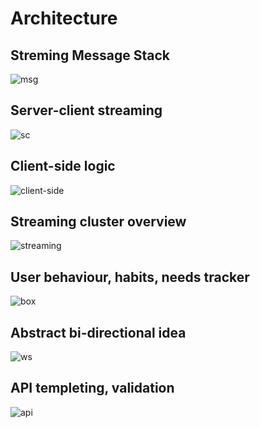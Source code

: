 Architecture
============

Streming Message Stack
----------------------
![msg](https://cloud.githubusercontent.com/assets/1843523/6065023/550b4672-ad62-11e4-91fe-b968d363e5bb.png)

Server-client streaming
-----------------------
![sc](https://cloud.githubusercontent.com/assets/1843523/5833059/aa94e9c4-a14e-11e4-9625-e5fe0c3b1446.png)

Client-side logic
-----------------
![client-side](https://cloud.githubusercontent.com/assets/1843523/5844384/d09592a8-a1b3-11e4-8d1f-ebfe090fb596.png)

Streaming cluster overview
--------------------------
![streaming](https://cloud.githubusercontent.com/assets/1843523/5886850/3a404bc0-a3b3-11e4-94ac-f23551d81378.png)

User behaviour, habits, needs tracker
-------------------------------------
![box](https://cloud.githubusercontent.com/assets/1843523/6068952/ace3886e-ad80-11e4-94c8-62aa8a15a88b.png)

Abstract bi-directional idea
----------------------------
![ws](https://cloud.githubusercontent.com/assets/1843523/5192959/1fce00ec-74fc-11e4-9e9f-d6c8c0859170.png)

API templeting, validation
--------------------------
![api](https://cloud.githubusercontent.com/assets/1843523/5181563/fc21baee-7497-11e4-9f20-02f342191fac.png)
